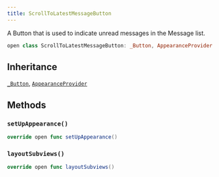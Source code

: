 ```yaml
---
title: ScrollToLatestMessageButton
---
```


A Button that is used to indicate unread messages in the Message list.

``` swift
open class ScrollToLatestMessageButton: _Button, AppearanceProvider 
```

## Inheritance

[`_Button`](../common-views/_button), [`AppearanceProvider`](../utils/appearance-provider)

## Methods

### `setUpAppearance()`

``` swift
override open func setUpAppearance() 
```

### `layoutSubviews()`

``` swift
override open func layoutSubviews() 
```
